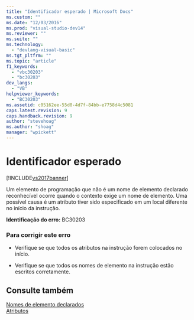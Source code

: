 ```yaml
---
title: "Identificador esperado | Microsoft Docs"
ms.custom: ""
ms.date: "12/03/2016"
ms.prod: "visual-studio-dev14"
ms.reviewer: ""
ms.suite: ""
ms.technology: 
  - "devlang-visual-basic"
ms.tgt_pltfrm: ""
ms.topic: "article"
f1_keywords: 
  - "vbc30203"
  - "bc30203"
dev_langs: 
  - "VB"
helpviewer_keywords: 
  - "BC30203"
ms.assetid: c05162ee-55d0-4d7f-84bb-e7758d4c5081
caps.latest.revision: 9
caps.handback.revision: 9
author: "stevehoag"
ms.author: "shoag"
manager: "wpickett"
---
```

# Identificador esperado
[!INCLUDE[vs2017banner](../../../csharp/includes/vs2017banner.md)]

Um elemento de programação que não é um nome de elemento declarado reconhecível ocorre quando o contexto exige um nome de elemento.  Uma possível causa é um atributo tiver sido especificado em um local diferente no início da instrução.  
  
 **Identificação do erro:**  BC30203  
  
### Para corrigir este erro  
  
-   Verifique se que todos os atributos na instrução forem colocados no início.  
  
-   Verifique se que todos os nomes de elemento na instrução estão escritos corretamente.  
  
## Consulte também  
 [Nomes de elemento declarados](../../../visual-basic/programming-guide/language-features/declared-elements/declared-element-names.md)   
 [Atributos](../Topic/Attributes%20\(C%23%20and%20Visual%20Basic\).md)